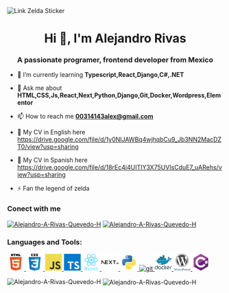 
 
<img src="https://media.tenor.com/images/2e5ef76235de4c5b85cb5bb4d6366b03/tenor.gif" alt="Link Zelda Sticker" width="300"/>



<h1 align="center">Hi 👋, I'm Alejandro Rivas</h1>
<h3 align="center">A passionate programer, frontend developer from Mexico</h3>

- 🌱 I’m currently learning **Typescript,React,Django,C#,.NET**

- 💬 Ask me about **HTML,CSS,Js,React,Next,Python,Django,Git,Docker,Wordpress,Elementor**

- 📫 How to reach me **00314143alex@gmail.com**

- 💬 My CV in English here https://drive.google.com/file/d/1y0NIJAWBq4wjhqbCu9_Jb3NN2MacDZT0/view?usp=sharing

- 💬 My CV in Spanish here https://drive.google.com/file/d/18rEc4i4UITIY3X75UVIsCduE7_uARehs/view?usp=sharing

- ⚡ Fan the legend of zelda


<h3 align="left">Conect with me</h3>
<p align="left">
<a href="https://www.linkedin.com/in/alejandro-rivas-quevedo-9552b0204/" target="blank"><img align="center" src="https://img.shields.io/badge/LinkedIn-0077B5?style=for-the-badge&logo=linkedin&logoColor=white" alt="Alejandro-A-Rivas-Quevedo-H"/></a>
<a href = "mailto:00314143alex@gmail.com" target="blank"><img align="center" src="https://img.shields.io/badge/Gmail-D14836?style=for-the-badge&logo=gmail&logoColor=white" alt="Alejandro-A-Rivas-Quevedo-H"  /></a>
  </p>

<h3 align="left">Languages and Tools:</h3>

<p align="left">
  <a href="https://www.w3.org/html/" target="_blank" rel="noreferrer">
    <img src="https://raw.githubusercontent.com/devicons/devicon/master/icons/html5/html5-original-wordmark.svg" alt="html5" width="40" height="40"/>
  </a>
  <a href="https://www.w3schools.com/css/" target="_blank" rel="noreferrer">
    <img src="https://raw.githubusercontent.com/devicons/devicon/master/icons/css3/css3-original-wordmark.svg" alt="css3" width="40" height="40"/>
  </a>
  <a href="https://developer.mozilla.org/en-US/docs/Web/JavaScript" target="_blank" rel="noreferrer">
    <img src="https://raw.githubusercontent.com/devicons/devicon/master/icons/javascript/javascript-original.svg" alt="javascript" width="40" height="40"/>
  </a>
  <a href="https://www.typescriptlang.org/" target="_blank" rel="noreferrer">
    <img src="https://raw.githubusercontent.com/devicons/devicon/master/icons/typescript/typescript-original.svg" alt="typescript" width="40" height="40"/>
  </a>
  <a href="https://reactjs.org/" target="_blank" rel="noreferrer">
    <img src="https://raw.githubusercontent.com/devicons/devicon/master/icons/react/react-original-wordmark.svg" alt="react" width="40" height="40"/>
  </a>
  <a href="https://nextjs.org/" target="_blank" rel="noreferrer">
    <img src="https://raw.githubusercontent.com/devicons/devicon/master/icons/nextjs/nextjs-original-wordmark.svg" alt="nextjs" width="40" height="40"/>
  </a>
  <a href="https://www.python.org/" target="_blank" rel="noreferrer">
    <img src="https://raw.githubusercontent.com/devicons/devicon/master/icons/python/python-original.svg" alt="python" width="40" height="40"/>
  </a>

  <a href="https://git-scm.com/" target="_blank" rel="noreferrer">
    <img src="https://www.vectorlogo.zone/logos/git-scm/git-scm-icon.svg" alt="git" width="40" height="40"/>
  </a>
  <a href="https://www.docker.com/" target="_blank" rel="noreferrer">
    <img src="https://raw.githubusercontent.com/devicons/devicon/master/icons/docker/docker-original-wordmark.svg" alt="docker" width="40" height="40"/>
  </a>
  <a href="https://wordpress.org/" target="_blank" rel="noreferrer">
    <img src="https://raw.githubusercontent.com/devicons/devicon/master/icons/wordpress/wordpress-original.svg" alt="wordpress" width="40" height="40"/>
  </a>

  <a href="https://www.w3schools.com/cs/" target="_blank" rel="noreferrer">
    <img src="https://raw.githubusercontent.com/devicons/devicon/master/icons/csharp/csharp-original.svg" alt="csharp" width="40" height="40"/>
  </a>

</p>




<p><img align="left" src="https://github-readme-stats.vercel.app/api/top-langs?username=Alejandro-A-Rivas-Quevedo-H&show_icons=true&locale=en&layout=compact" alt="Alejandro-A-Rivas-Quevedo-H" /></p>

<p>&nbsp;<img align="center" src="https://github-readme-stats.vercel.app/api?username=Alejandro-A-Rivas-Quevedo-H&show_icons=true&locale=en" alt="Alejandro-A-Rivas-Quevedo-H" /></p>


